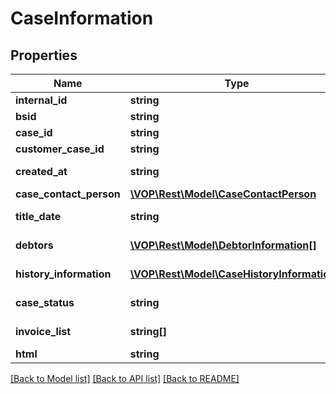 # CaseInformation

## Properties
Name | Type | Description | Notes
------------ | ------------- | ------------- | -------------
**internal_id** | **string** | internalId | [optional] 
**bsid** | **string** |  | [optional] 
**case_id** | **string** | case id | [optional] 
**customer_case_id** | **string** | customerCaseId | [optional] 
**created_at** | **string** | date of case creation | [optional] 
**case_contact_person** | [**\VOP\Rest\Model\CaseContactPerson**](CaseContactPerson.md) |  | [optional] 
**title_date** | **string** | date of case creation | [optional] 
**debtors** | [**\VOP\Rest\Model\DebtorInformation[]**](DebtorInformation.md) | date of case creation | [optional] 
**history_information** | [**\VOP\Rest\Model\CaseHistoryInformation[]**](CaseHistoryInformation.md) | HistoryInformation table | [optional] 
**case_status** | **string** | Statusinformation for case | [optional] 
**invoice_list** | **string[]** | invoices in this case | [optional] 
**html** | **string** | html view | [optional] 

[[Back to Model list]](../../README.md#documentation-for-models) [[Back to API list]](../../README.md#documentation-for-api-endpoints) [[Back to README]](../../README.md)

